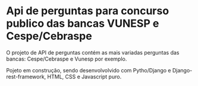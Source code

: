 # Api de perguntas para concurso publico das bancas VUNESP e Cespe/Cebraspe
O projeto de API de perguntas contém as mais variadas perguntas das bancas: Cespe/Cebraspe e Vunesp por exemplo.

Pojeto em construção, sendo desenvolvolvido com Pytho/Django e Django-rest-framework, HTML, CSS e Javascript puro. 
 
